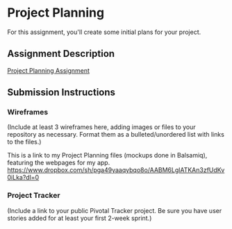 # Project Planning
For this assignment, you'll create some initial plans for your project.

## Assignment Description
[Project Planning Assignment](https://education.launchcode.org/liftoff/assignments/planning/)

## Submission Instructions

### Wireframes

(Include at least 3 wireframes here, adding images or files to your  repository as necessary. Format them as a bulleted/unordered list with links to the files.)

This is a link to my Project Planning files (mockups done in Balsamiq), featuring the webpages for my  app.
https://www.dropbox.com/sh/pga49yaaqybqo8o/AABM6LglATKAn3zfUdKv0iLka?dl=0


### Project Tracker

(Include a link to your public Pivotal Tracker project. Be sure you have user stories added for at least your first 2-week sprint.)
